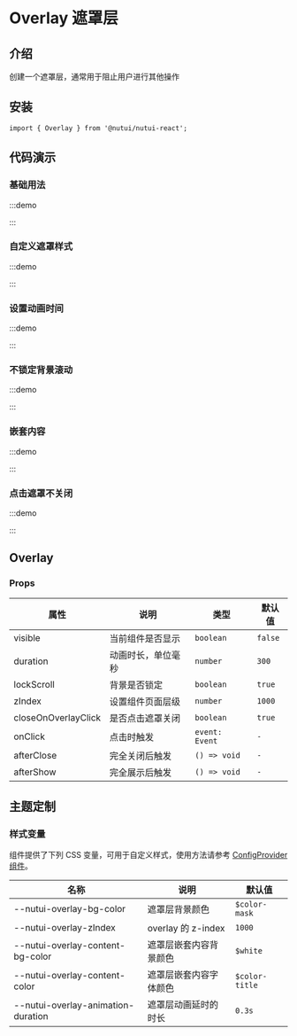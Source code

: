 # Overlay 遮罩层

## 介绍

创建一个遮罩层，通常用于阻止用户进行其他操作

## 安装

```tsx
import { Overlay } from '@nutui/nutui-react';
```

## 代码演示

### 基础用法

:::demo

<CodeBlock src='h5/demo1.tsx'></CodeBlock>

:::

### 自定义遮罩样式

:::demo

<CodeBlock src='h5/demo2.tsx'></CodeBlock>

:::

### 设置动画时间

:::demo

<CodeBlock src='h5/demo3.tsx'></CodeBlock>

:::

### 不锁定背景滚动

:::demo

<CodeBlock src='h5/demo4.tsx'></CodeBlock>

:::

### 嵌套内容

:::demo

<CodeBlock src='h5/demo5.tsx'></CodeBlock>

:::

### 点击遮罩不关闭

:::demo

<CodeBlock src='h5/demo6.tsx'></CodeBlock>

:::

## Overlay

### Props

| 属性 | 说明 | 类型 | 默认值 |
| --- | --- | --- | --- |
| visible | 当前组件是否显示 | `boolean` | `false` |
| duration | 动画时长，单位毫秒 | `number` | `300` |
| lockScroll | 背景是否锁定 | `boolean` | `true` |
| zIndex | 设置组件页面层级 | `number` | `1000` |
| closeOnOverlayClick | 是否点击遮罩关闭 | `boolean` | `true` |
| onClick | 点击时触发 | `event: Event` | `-` |
| afterClose | 完全关闭后触发 | `() => void` | `-` |
| afterShow | 完全展示后触发 | `() => void` | `-` |

## 主题定制

### 样式变量

组件提供了下列 CSS 变量，可用于自定义样式，使用方法请参考 [ConfigProvider 组件](#/zh-CN/component/configprovider)。

| 名称 | 说明 | 默认值 |
| --- | --- | --- |
| \--nutui-overlay-bg-color | 遮罩层背景颜色 | `$color-mask` |
| \--nutui-overlay-zIndex | overlay 的 z-index | `1000` |
| \--nutui-overlay-content-bg-color | 遮罩层嵌套内容背景颜色 | `$white` |
| \--nutui-overlay-content-color | 遮罩层嵌套内容字体颜色 | `$color-title` |
| \--nutui-overlay-animation-duration| 遮罩层动画延时的时长 | `0.3s` |